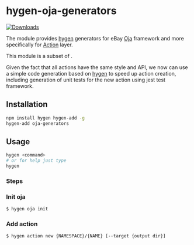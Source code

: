 # hygen-oja-generators

[![Downloads](https://img.shields.io/npm/dm/hygen-oja-generators.svg)](http://npm-stat.com/charts.html?package=hygen-oja-generators)

The module provides [hygen](https://www.hygen.io/) generators for eBay [Oja](https://github.com/eBay/oja#readme) framework and more specifically for [Action](https://github.com/eBay/oja/blob/master/packages/oja-action#readme) layer.

This module is a subset of .

Given the fact that all actions have the same style and API, we now can use a simple code generation based on [hygen](https://www.hygen.io/) to speed up action creation, including generation of unit tests for the new action using jest test framework.

## Installation

```bash
npm install hygen hygen-add -g
hygen-add oja-generators
```

## Usage

```bash
hygen <command>
# or for help just type
hygen
```

### Steps

### Init oja

```bash
$ hygen oja init
```

### Add action

```bash
$ hygen action new {NAMESPACE}/{NAME} [--target {output dir}]
```
